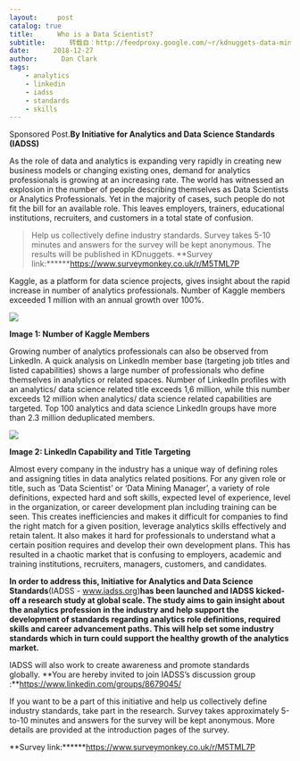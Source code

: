 ```yaml
---
layout:     post
catalog: true
title:      Who is a Data Scientist?
subtitle:      转载自：http://feedproxy.google.com/~r/kdnuggets-data-mining-analytics/~3/HsGt2sAvY2k/who-is-data-scientist.html
date:      2018-12-27
author:      Dan Clark
tags:
    - analytics
    - linkedin
    - iadss
    - standards
    - skills
---
```


Sponsored Post.**By Initiative for Analytics and Data Science Standards (IADSS)**

As the role of data and analytics is expanding very rapidly in creating new business models or changing existing ones, demand for analytics professionals is growing at an increasing rate. The world has witnessed an explosion in the number of people describing themselves as Data Scientists or Analytics Professionals. Yet in the majority of cases, such people do not fit the bill for an available role. This leaves employers, trainers, educational institutions, recruiters, and customers in a total state of confusion.

> Help us collectively define industry standards. Survey takes 5-10 minutes and answers for the survey will be kept anonymous. The results will be published in KDnuggets. **Survey link:******https://www.surveymonkey.co.uk/r/M5TML7P

Kaggle, as a platform for data science projects, gives insight about the rapid increase in number of analytics professionals. Number of Kaggle members exceeded 1 million with an annual growth over 100%.

![](https://www.kdnuggets.com/wp-content/uploads/number-of-kaggle-members.jpg)


**Image 1: Number of Kaggle Members**

Growing number of analytics professionals can also be observed from LinkedIn. A quick analysis on LinkedIn member base (targeting job titles and listed capabilities) shows a large number of professionals who define themselves in analytics or related spaces. Number of LinkedIn profiles with an analytics/ data science related title exceeds 1,6 million, while this number exceeds 12 million when analytics/ data science related capabilities are targeted. Top 100 analytics and data science LinkedIn groups have more than 2.3 million deduplicated members.

![](http://feedproxy.google.com/images/analytics-center-linkedin-audience-443.jpg)


**Image 2: LinkedIn Capability and Title Targeting**

Almost every company in the industry has a unique way of defining roles and assigning titles in data analytics related positions. For any given role or title, such as ‘Data Scientist’ or ‘Data Mining Manager’, a variety of role definitions, expected hard and soft skills, expected level of experience, level in the organization, or career development plan including training can be seen. This creates inefficiencies and makes it difficult for companies to find the right match for a given position, leverage analytics skills effectively and retain talent. It also makes it hard for professionals to understand what a certain position requires and develop their own development plans. This has resulted in a chaotic market that is confusing to employers, academic and training institutions, recruiters, managers, customers, and candidates.

**In order to address this, Initiative for Analytics and Data Science Standards**(IADSS - www.iadss.org)**has been launched and IADSS kicked-off a research study at global scale. The study aims to gain insight about the analytics profession in the industry and help support the development of standards regarding analytics role definitions, required skills and career advancement paths. This will help set some industry standards which in turn could support the healthy growth of the analytics market.**

IADSS will also work to create awareness and promote standards globally. **You are hereby invited to join IADSS’s discussion group :**https://www.linkedin.com/groups/8679045/

If you want to be a part of this initiative and help us collectively define industry standards, take part in the research. Survey takes approximately 5-to-10 minutes and answers for the survey will be kept anonymous. More details are provided at the introduction pages of the survey.

**Survey link:******https://www.surveymonkey.co.uk/r/M5TML7P
